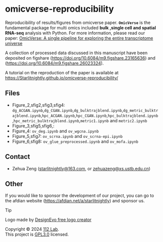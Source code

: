 # omicverse-reproducibility

Reproducibility of results/figures from omicverse paper. **`OmicVerse`** is the fundamental package for multi omics included **bulk ,single cell and spatial RNA-seq** analysis with Python. For more information, please read our paper: [OmicVerse: A single pipeline for exploring the entire transcriptome universe](https://www.biorxiv.org/content/10.1101/2023.06.06.543913v2)

A collection of processed data discussed in this manuscript have been deposited on figshare (https://doi.org/10.6084/m9.figshare.23165636) and (https://doi.org/10.6084/m9.figshare.26023324).

A tutorial on the reproduction of the paper is available at https://Starlitnightly.github.io/omicverse-reproducibility/

## Files

- Figure_2,sfig2,sfig3,sfig4: `dg_ACGAN.ipynb`,`dg_CGAN.ipynb`,`dg_bulktrajblend.ipynb`,`dg_metric_bulktrajblend.ipynb`,`hpc_ACGAN.ipynb`,`hpc_CGAN.ipynb`,`hpc_bulktrajblend.ipynb`,`hpc_metric_bulktrajblend.ipynb`,`metric1.ipynb` and `metric2.ipynb`
- Figure_3,sfig5,sfig6,: 
- Figure_4: `ov_deg.ipynb` and `ov_wgcna.ipynb`
- Figure_5,sfig7: `ov_scrna.ipynb` and `ov_scrna-epi.ipynb`
- Figure_6,sfig8: `ov_glue_preprocessed.ipynb` and `ov_mofa.ipynb`


## Contact

- Zehua Zeng ([starlitnightly@163.com](mailto:starlitnightly@163.com), or [zehuazeng@xs.ustb.edu.cn](mailto:zehuazeng@xs.ustb.edu.cn))

## Other

If you would like to sponsor the development of our project, you can go to the afdian website (https://afdian.net/a/starlitnightly) and sponsor us.



> [!TIP] 
> <div>Logo made by <a href="https://www.designevo.com/" title="Free Online Logo Maker">DesignEvo free logo creator</a></div>

Copyright © 2024 [112 Lab](https://112lab.asia/). <br />
This project is [GPL3.0](./LICENSE) licensed.
